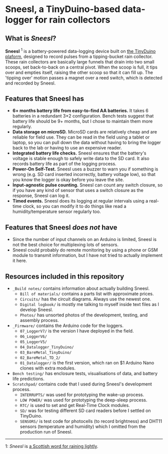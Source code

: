 # Sneesl, a TinyDuino-based data-logger for rain collectors

## What is _Sneesl_?

**Sneesl** <sup>1</sup> is a battery-powered data-logging device built on [the TinyDuino plaform](https://tinycircuits.com/pages/tinyduino-overview), designed to record pulses from a tipping-bucket rain collector. These rain collectors are basically large funnels that drain into two small scoops, set back-to-back on a central pivot. When the scoop is full, it tips over and empties itself, raising the other scoop so that it can fill up. The 'tipping over' motion passes a magnet over a reed switch, which is detected and recorded by Sneesl.

## Features that Sneesl has

- **6+ months battery life from easy-to-find AA batteries.** It takes 6 batteries in a redundant 3×2 configuration. Bench tests suggest that battery life should be 9+ months, but I chose to maintain them more regularly.
- **Data storage on microSD.** MicroSD cards are relatively cheap and are reliable for field use. They can be read in the field using a tablet or laptop, so you can pull down the data without having to bring the logger back to the lab or having to use an expensive reader.
- **Integrated battery life checks.** Sneesl ensures that the battery's voltage is stable enough to safely write data to the SD card. It also records battery life as part of the logging process.
- **Power-On Self-Test.** Sneesl uses a buzzer to warn you if something is wrong (e.g. SD card inserted incorrectly, battery voltage low), so that you know the logger is okay before you leave the site.
- **Input-agnostic pulse counting.** Sneesl can count any switch closure, so if you have any kind of sensor that uses a switch closure as the response, Sneesl can log it.
- **Timed events.** Sneesl does its logging at regular intervals using a real-time clock, so you can modify it to do things like read a humidity/temperature sensor regularly too.

## Features that Sneesl *does not* have

- Since the number of input channels on an Arduino is limited, Sneesl is not the best choice for multiplexing lots of sensors.
- Sneesl could probably do remote monitoring by using a phone or GSM module to transmit information, but I have not tried to actually implement it here.

## Resources included in this repository

- `_Build notes/` contains information about actually building Sneesl.
  - `Bill of materials/` contains a parts list with approximate prices.
  - `Circuits/` has the circuit diagrams. Always use the newest one.
  - `Digital logbook/` is mostly me talking to myself inside text files as I develop Sneesl.
  - `Photos/` has unsorted photos of the development, testing, and assembly process.
- `_Firmware/` contains the Arduino code for the loggers.
  - `07_LoggerV7/` is the version I have deployed in the field.
  - `06_LoggerV6/`
  - `05_LoggerV5/`
  - `04_Datalogger_TinyDuino/`
  - `03_BareMetal_TinyDuino/`
  - `02_BareMetal_TD_2/`
  - `01_Datalogger/` is the first version, which ran on $1 Arduino Nano clones with extra modules.
- `Bench testing/` has enclosure tests, visualisations of data, and battery life predictions.
- `Scratchpad/` contains code that I used during Sneesl's development process.
  - `INTERRUPTS/` was used for prototyping the wake-up process.
  - `LOW POWER/` was used for prototyping the deep-sleep process.
  - `RTC/` is used to set and get Real-Time Clock modules.
  - `SD/` was for testing different SD card readers before I settled on TinyDuino.
  - `SENSORS/` is test code for photocells (to record brightness) and DHT11 sensors (temperature and humidity) which I omitted from the production run of Sneesl.





---

1: _Sneesl_ is [a Scottish word for raining lightly](http://scottishsceptic.co.uk/2014/11/28/scots-more-words-for-rain-than-eskimos-for-snow/).
